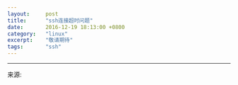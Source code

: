 ```yaml
---
layout:     post
title:      "ssh连接超时问题"
date:       2016-12-19 18:13:00 +0800
category:   "linux"
excerpt:    "敬请期待"
tags:       "ssh"
---
```


----
来源:
